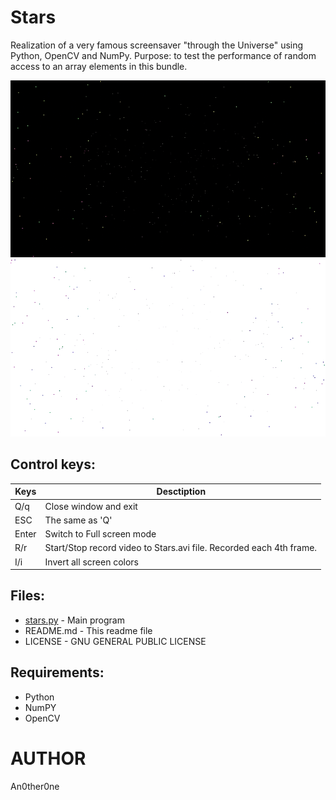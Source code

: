 # Stars
Realization of a very famous screensaver "through the Universe" using Python, OpenCV and NumPy.
Purpose: to test the performance of random access to an array elements in this bundle.

![stars](img/stars.gif)
![stars inverted](img/starsw.gif)

## Control keys:

| Keys | Desctiption |
| --- | --- |
| Q/q | Close window and exit |
| ESC | The same as 'Q' |
|Enter | Switch to Full screen mode |
| R/r | Start/Stop record video to Stars.avi file. Recorded each 4th frame. |
| I/i | Invert all screen colors |

## Files:
	
* [stars.py](stars.py) - Main program
* README.md - This readme file
* LICENSE - GNU GENERAL PUBLIC LICENSE

## Requirements:

* Python
* NumPY
* OpenCV

# AUTHOR
   An0ther0ne
   
   

